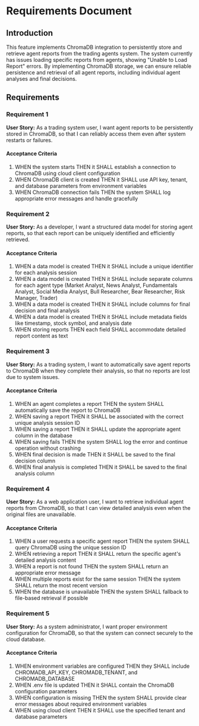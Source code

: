 # Requirements Document

## Introduction

This feature implements ChromaDB integration to persistently store and retrieve agent reports from the trading agents system. The system currently has issues loading specific reports from agents, showing "Unable to Load Report" errors. By implementing ChromaDB storage, we can ensure reliable persistence and retrieval of all agent reports, including individual agent analyses and final decisions.

## Requirements

### Requirement 1

**User Story:** As a trading system user, I want agent reports to be persistently stored in ChromaDB, so that I can reliably access them even after system restarts or failures.

#### Acceptance Criteria

1. WHEN the system starts THEN it SHALL establish a connection to ChromaDB using cloud client configuration
2. WHEN ChromaDB client is created THEN it SHALL use API key, tenant, and database parameters from environment variables
3. WHEN ChromaDB connection fails THEN the system SHALL log appropriate error messages and handle gracefully

### Requirement 2

**User Story:** As a developer, I want a structured data model for storing agent reports, so that each report can be uniquely identified and efficiently retrieved.

#### Acceptance Criteria

1. WHEN a data model is created THEN it SHALL include a unique identifier for each analysis session
2. WHEN a data model is created THEN it SHALL include separate columns for each agent type (Market Analyst, News Analyst, Fundamentals Analyst, Social Media Analyst, Bull Researcher, Bear Researcher, Risk Manager, Trader)
3. WHEN a data model is created THEN it SHALL include columns for final decision and final analysis
4. WHEN a data model is created THEN it SHALL include metadata fields like timestamp, stock symbol, and analysis date
5. WHEN storing reports THEN each field SHALL accommodate detailed report content as text

### Requirement 3

**User Story:** As a trading system, I want to automatically save agent reports to ChromaDB when they complete their analysis, so that no reports are lost due to system issues.

#### Acceptance Criteria

1. WHEN an agent completes a report THEN the system SHALL automatically save the report to ChromaDB
2. WHEN saving a report THEN it SHALL be associated with the correct unique analysis session ID
3. WHEN saving a report THEN it SHALL update the appropriate agent column in the database
4. WHEN saving fails THEN the system SHALL log the error and continue operation without crashing
5. WHEN final decision is made THEN it SHALL be saved to the final decision column
6. WHEN final analysis is completed THEN it SHALL be saved to the final analysis column

### Requirement 4

**User Story:** As a web application user, I want to retrieve individual agent reports from ChromaDB, so that I can view detailed analysis even when the original files are unavailable.

#### Acceptance Criteria

1. WHEN a user requests a specific agent report THEN the system SHALL query ChromaDB using the unique session ID
2. WHEN retrieving a report THEN it SHALL return the specific agent's detailed analysis content
3. WHEN a report is not found THEN the system SHALL return an appropriate error message
4. WHEN multiple reports exist for the same session THEN the system SHALL return the most recent version
5. WHEN the database is unavailable THEN the system SHALL fallback to file-based retrieval if possible

### Requirement 5

**User Story:** As a system administrator, I want proper environment configuration for ChromaDB, so that the system can connect securely to the cloud database.

#### Acceptance Criteria

1. WHEN environment variables are configured THEN they SHALL include CHROMADB_API_KEY, CHROMADB_TENANT, and CHROMADB_DATABASE
2. WHEN .env file is updated THEN it SHALL contain the ChromaDB configuration parameters
3. WHEN configuration is missing THEN the system SHALL provide clear error messages about required environment variables
4. WHEN using cloud client THEN it SHALL use the specified tenant and database parameters